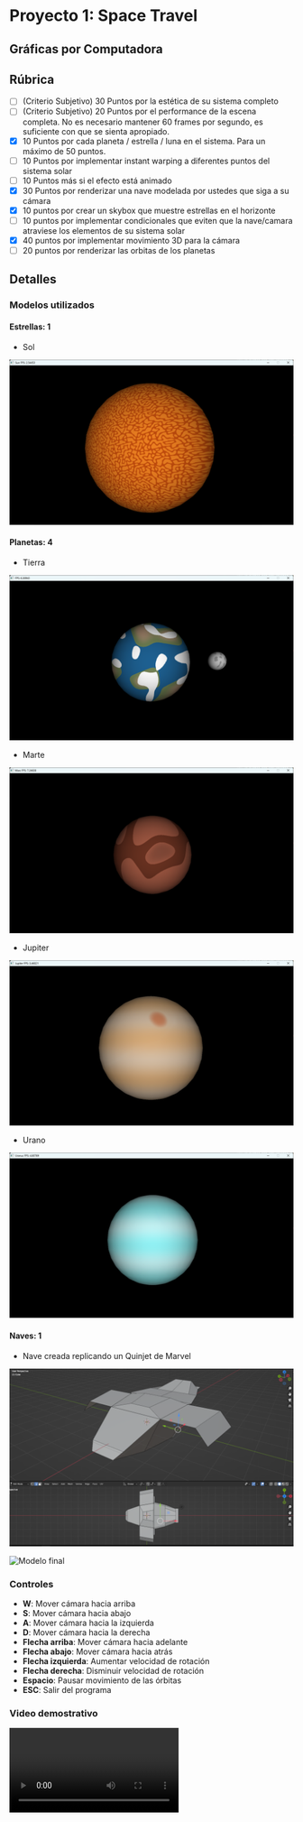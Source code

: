 # Proyecto 1: Space Travel
## Gráficas por Computadora

## Rúbrica 
- [ ] (Criterio Subjetivo) 30 Puntos por la estética de su sistema completo
- [ ] (Criterio Subjetivo) 20 Puntos por el performance de la escena completa. No es necesario mantener 60 frames por segundo, es suficiente con que se sienta apropiado.
- [x] 10 Puntos por cada planeta / estrella / luna en el sistema. Para un máximo de 50 puntos.
- [ ] 10 Puntos por implementar instant warping a diferentes puntos del sistema solar
- [ ] 10 Puntos más si el efecto está animado
- [x] 30 Puntos por renderizar una nave modelada por ustedes que siga a su cámara
- [x] 10 puntos por crear un skybox que muestre estrellas en el horizonte
- [ ] 10 puntos por implementar condicionales que eviten que la nave/camara atraviese los elementos de su sistema solar
- [x] 40 puntos por implementar movimiento 3D para la cámara
- [ ] 20 puntos por renderizar las orbitas de los planetas

## Detalles

### Modelos utilizados
#### Estrellas: 1
- Sol

![Sun](https://github.com/markalbrand56/GC-Laboratorio-4/blob/master/img/Sun.png)

#### Planetas: 4
- Tierra

![Earth](https://github.com/markalbrand56/GC-Laboratorio-4/blob/master/img/Earth.png)

- Marte

![Mars](https://github.com/markalbrand56/GC-Laboratorio-4/blob/master/img/Mars.png)

- Jupiter

![Jupiter](https://github.com/markalbrand56/GC-Laboratorio-4/blob/master/img/Jupiter.png)

- Urano

![Uranus](https://github.com/markalbrand56/GC-Laboratorio-4/blob/master/img/Uranus.png)

#### Naves: 1
- Nave creada replicando un Quinjet de Marvel

![Modelo base](https://github.com/markalbrand56/GC-Laboratorio-3/blob/master/model/quinjet_base.png)

![Modelo final](https://github.com/markalbrand56/GC_Proyecto_1/blob/master/img/quinjet.png)

### Controles
- **W**: Mover cámara hacia arriba
- **S**: Mover cámara hacia abajo
- **A**: Mover cámara hacia la izquierda
- **D**: Mover cámara hacia la derecha
- **Flecha arriba**: Mover cámara hacia adelante
- **Flecha abajo**: Mover cámara hacia atrás
- **Flecha izquierda**: Aumentar velocidad de rotación
- **Flecha derecha**: Disminuir velocidad de rotación
- **Espacio**: Pausar movimiento de las órbitas
- **ESC**: Salir del programa

### Video demostrativo

![Video](https://github.com/markalbrand56/GC_Proyecto_1/blob/master/img/demo.mp4)